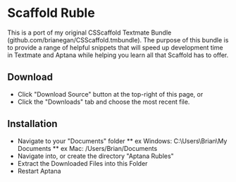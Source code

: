 # Scaffold Ruble
This is a port of my original CSScaffold Textmate Bundle (github.com/brianegan/CSScaffold.tmbundle).
The purpose of this bundle is to provide a range of helpful snippets that will speed up development
time in Textmate and Aptana while helping you learn all that Scaffold has to offer.

## Download

* Click "Download Source" button at the top-right of this page, or
* Click the "Downloads" tab and choose the most recent file.

## Installation

* Navigate to your "Documents" folder
** ex Windows: C:\Users\Brian\My Documents 
** ex Mac: /Users/Brian/Documents
* Navigate into, or create the directory "Aptana Rubles"
* Extract the Downloaded Files into this Folder
* Restart Aptana

